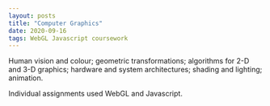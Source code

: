 ```yaml
---
layout: posts
title: "Computer Graphics"
date: 2020-09-16
tags: WebGL Javascript coursework
---
```

Human vision and colour; geometric transformations; algorithms for 2-D and 3-D graphics; hardware and system architectures; shading and lighting; animation.

Individual assignments used WebGL and Javascript.